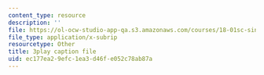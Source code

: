 ```yaml
---
content_type: resource
description: ''
file: https://ol-ocw-studio-app-qa.s3.amazonaws.com/courses/18-01sc-single-variable-calculus-fall-2010/ec177ea29efc1ea3d46fe052c78ab87a_eRCN3daFCmU.srt
file_type: application/x-subrip
resourcetype: Other
title: 3play caption file
uid: ec177ea2-9efc-1ea3-d46f-e052c78ab87a
---
```

